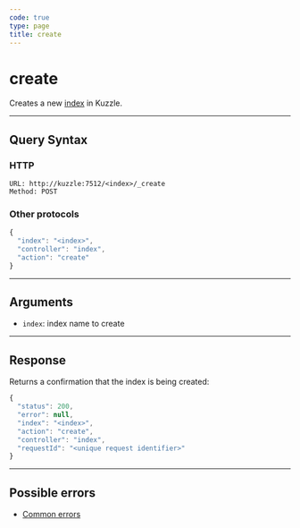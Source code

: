 ```yaml
---
code: true
type: page
title: create
---
```


# create


Creates a new [index](/core/2/guides/essentials/store-access-data) in Kuzzle.  

---

## Query Syntax

### HTTP

```http
URL: http://kuzzle:7512/<index>/_create
Method: POST
```

### Other protocols

```js
{
  "index": "<index>",
  "controller": "index",
  "action": "create"
}
```

---

## Arguments

- `index`: index name to create

---

## Response

Returns a confirmation that the index is being created:

```js
{
  "status": 200,
  "error": null,
  "index": "<index>",
  "action": "create",
  "controller": "index",
  "requestId": "<unique request identifier>"
}
```

---

## Possible errors

- [Common errors](/core/2/api/essentials/errors/handling#common-errors)

